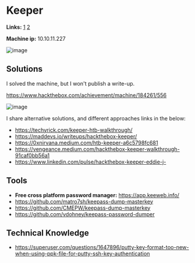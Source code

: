 # Keeper

**Links:** [1](https://www.hackthebox.com/machines/keeper)  [2](https://app.hackthebox.com/machines/Keeper)

**Machine ip:** 10.10.11.227

![image](https://github.com/h4md153v63n/CTFs/assets/5091265/708aa2b5-5243-4b1b-92e7-89548d436563)


## Solutions
I solved the machine, but I won't publish a write-up. 

https://www.hackthebox.com/achievement/machine/184261/556

![image](https://github.com/h4md153v63n/CTFs/assets/5091265/ada0b1b1-44cd-4ecb-99a8-a0b04b09ee33)

I share alternative solutions, and different approaches links in the below:
+ https://techyrick.com/keeper-htb-walkthrough/
+ https://maddevs.io/writeups/hackthebox-keeper/
+ https://0xnirvana.medium.com/htb-keeper-a6c5798fc681
+ https://vengeance.medium.com/hackthebox-keeper-walkthrough-91caf0bb56a1
+ https://www.linkedin.com/pulse/hackthebox-keeper-eddie-j-


## Tools
+ **Free cross platform password manager:** https://app.keeweb.info/
+ https://github.com/matro7sh/keepass-dump-masterkey
+ https://github.com/CMEPW/keepass-dump-masterkey
+ https://github.com/vdohney/keepass-password-dumper


## Technical Knowledge
+ https://superuser.com/questions/1647896/putty-key-format-too-new-when-using-ppk-file-for-putty-ssh-key-authentication
